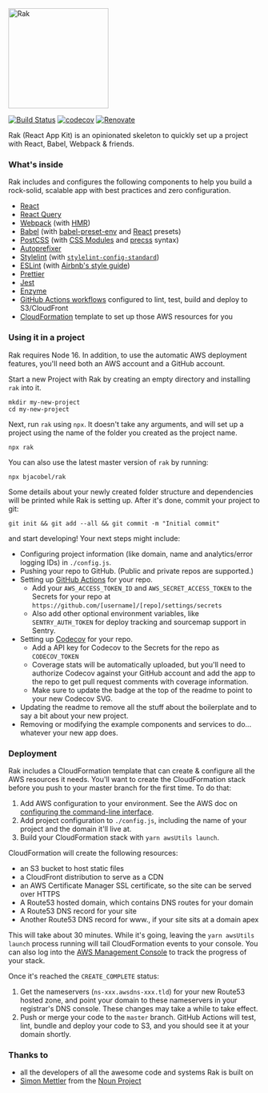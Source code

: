 <img src="https://rak.bjacobel.com/logo.svg" alt="Rak" width="200px">

[![Build Status](https://github.com/bjacobel/rak/actions/workflows/frontend-ci.yaml/badge.svg)](https://github.com/bjacobel/rak/actions/workflows/frontend-ci.yaml) [![codecov](https://codecov.io/gh/bjacobel/rak/branch/master/graph/badge.svg)](https://codecov.io/gh/bjacobel/rak) [![Renovate](https://img.shields.io/badge/renovate-enabled-brightgreen.svg)](https://renovatebot.com)

Rak (React App Kit) is an opinionated skeleton to quickly set up a project with React, Babel, Webpack & friends.

### What's inside

Rak includes and configures the following components to help you build a rock-solid, scalable app with best practices and zero configuration.

- [React](https://facebook.github.io/react/)
- [React Query](https://tanstack.com/query/v4)
- [Webpack](https://webpack.github.io/) (with [HMR](https://webpack.github.io/docs/hot-module-replacement.html))
- [Babel](https://babeljs.io/) (with [babel-preset-env](https://github.com/babel/babel-preset-env) and [React](http://babeljs.io/docs/plugins/preset-react/) presets)
- [PostCSS](http://postcss.org/) (with [CSS Modules](https://github.com/css-modules/css-modules) and [precss](https://github.com/jonathantneal/precss) syntax)
- [Autoprefixer](https://github.com/postcss/autoprefixer)
- [Stylelint](http://stylelint.io/) (with [`stylelint-config-standard`](https://github.com/stylelint/stylelint-config-standard))
- [ESLint](http://eslint.org/) (with [Airbnb's style guide](http://airbnb.io/javascript/))
- [Prettier](https://prettier.io/)
- [Jest](https://facebook.github.io/jest/)
- [Enzyme](http://airbnb.io/enzyme/)
- [GitHub Actions workflows](https://docs.github.com/en/actions/learn-github-actions) configured to lint, test, build and deploy to S3/CloudFront
- [CloudFormation](https://aws.amazon.com/cloudformation/) template to set up those AWS resources for you

### Using it in a project

Rak requires Node 16. In addition, to use the automatic AWS deployment features, you'll need both an AWS account and a GitHub account.

Start a new Project with Rak by creating an empty directory and installing `rak` into it.

    mkdir my-new-project
    cd my-new-project

Next, run `rak` using `npx`. It doesn't take any arguments, and will set up a project using the name of the folder you created as the project name.

    npx rak

You can also use the latest master version of `rak` by running:

    npx bjacobel/rak

Some details about your newly created folder structure and dependencies will be printed while Rak is setting up. After it's done, commit your project to git:

    git init && git add --all && git commit -m "Initial commit"

and start developing! Your next steps might include:

- Configuring project information (like domain, name and analytics/error logging IDs) in `./config.js`.
- Pushing your repo to GitHub. (Public and private repos are supported.)
- Setting up [GitHub Actions](https://github.com/features/actions) for your repo.
  - Add your `AWS_ACCESS_TOKEN_ID` and `AWS_SECRET_ACCESS_TOKEN` to the Secrets for your repo at `https://github.com/[username]/[repo]/settings/secrets`
  - Also add other optional environment variables, like `SENTRY_AUTH_TOKEN` for deploy tracking and sourcemap support in Sentry.
- Setting up [Codecov](https://codecov.io) for your repo.
  - Add a API key for Codecov to the Secrets for the repo as `CODECOV_TOKEN`
  - Coverage stats will be automatically uploaded, but you'll need to authorize Codecov against your GitHub account and add the app to the repo to get pull request comments with coverage information.
  - Make sure to update the badge at the top of the readme to point to your new Codecov SVG.
- Updating the readme to remove all the stuff about the boilerplate and to say a bit about your new project.
- Removing or modifying the example components and services to do... whatever your new app does.

### Deployment

Rak includes a CloudFormation template that can create & configure all the AWS resources it needs. You'll want to create the CloudFormation stack before you push to your master branch for the first time. To do that:

1. Add AWS configuration to your environment. See the AWS doc on [configuring the command-line interface](http://docs.aws.amazon.com/cli/latest/userguide/cli-chap-getting-started.html).
2. Add project configuration to `./config.js`, including the name of your project and the domain it'll live at.
3. Build your CloudFormation stack with `yarn awsUtils launch`.

CloudFormation will create the following resources:

- an S3 bucket to host static files
- a CloudFront distribution to serve as a CDN
- an AWS Certificate Manager SSL certificate, so the site can be served over HTTPS
- A Route53 hosted domain, which contains DNS routes for your domain
- A Route53 DNS record for your site
- Another Route53 DNS record for www.<yoursite>, if your site sits at a domain apex

This will take about 30 minutes. While it's going, leaving the `yarn awsUtils launch` process running will tail CloudFormation events to your console. You can also log into the [AWS Management Console](https://console.aws.amazon.com/cloudformation/home#/stacks?filter=active) to track the progress of your stack.

Once it's reached the `CREATE_COMPLETE` status:

1. Get the nameservers (`ns-xxx.awsdns-xxx.tld`) for your new Route53 hosted zone, and point your domain to these nameservers in your registrar's DNS console. These changes may take a while to take effect.
2. Push or merge your code to the `master` branch. GitHub Actions will test, lint, bundle and deploy your code to S3, and you should see it at your domain shortly.

### Thanks to

- all the developers of all the awesome code and systems Rak is built on
- [Simon Mettler](https://thenounproject.com/search/?q=rocket&i=113198) from the [Noun Project](https://thenounproject.com/search/?q=rocket&i=113198)
